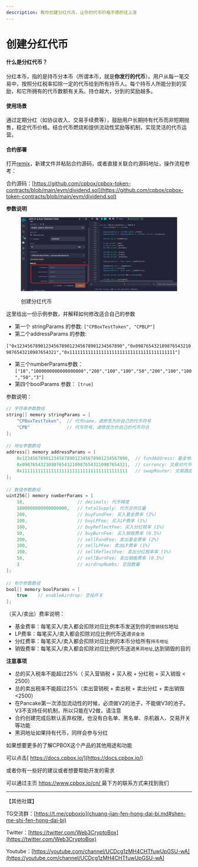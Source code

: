```yaml
---
description: 教你创建分红代币，让你的代币价格不停的往上涨
---
```


# 创建分红代币

#### 什么是分红代币？

分红本币，指的是持币分本币（所谓本币，就是**你发行的代币**）。用户从每一笔交易中，按照分红税率扣除一定的代币给到所有持币人。每个持币人所能分到的奖励，和它所拥有的代币数额有关系。持仓越大，分到的奖励越多。

#### 使用场景

通过定期分红（如协议收入、交易手续费等），鼓励用户长期持有代币而非短期抛售，稳定代币价格。结合代币燃烧和提供流动性奖励等机制，实现灵活的代币运营。

#### 合约部署

打开[remix](https://remix.ethereum.org/)，新建文件并粘贴合约源码，或者直接关联合约源码地址，操作流程参考：

合约源码：[https://github.com/cpbox/cpbox-token-contracts/blob/main/evm/dividend.sol](https://github.com/cpbox/cpbox-token-contracts/blob/main/evm/dividend.sol)

**参数说明**

<figure><img src="../../../.gitbook/assets/image (54).png" alt=""><figcaption><p>创建分红代币</p></figcaption></figure>

这里给出一份示例参数，并解释如何修改适合自己的参数

* 第一个 stringParams 的参数: `["CPBoxTestToken", "CPBLP"]`
* 第二个addressParams 的参数:

`["0x1234567890123456789012345678901234567890","0x0987654321098765432109876543210987654321","0x1111111111111111111111111111111111111111"]`

* 第三个numberParams参数：`["18","1000000000000000000","200","100","100","50","200","100","100","50","3"]`
* 第四个boolParams 参数： `[true]`

参数说明：

```java
// 字符串参数数组
string[] memory stringParams = [
    "CPBoxTestToken",  // 代币name，请修改为你自己的代币符号
    "CPB"              // 代币符号，请修改为你自己的代币符合
];

// 地址参数数组
address[] memory addressParams = [
    0x1234567890123456789012345678901234567890,  // fundAddress: 基金地址
    0x0987654321098765432109876543210987654321,  // currency: 交易对代币地址
    0x1111111111111111111111111111111111111111   // swapRouter: 交易路由合约地址
];

// 数值参数数组
uint256[] memory numberParams = [
    18,                    // decimals: 代币精度
    1000000000000000000,   // totalSupply: 代币总供应量
    200,                   // buyFundFee: 买入基金费率 (2%)
    100,                   // buyLPFee: 买入LP费率 (1%)
    100,                   // buyReflectFee: 买入分红税率 (1%)
    50,                    // buyBurnFee: 买入销毁费率 (0.5%)
    200,                   // sellFundFee: 卖出基金费率 (2%)
    100,                   // sellLPFee: 卖出LP费率 (1%)
    100,                   // sellReflectFee: 卖出分红税率率 (1%)
    50,                    // sellBurnFee: 卖出销毁费率 (0.5%)
    3                      // airdropNumbs: 空投数量
];

// 布尔参数数组
bool[] memory boolParams = [
    true    // enableAirdrop: 空投开关
];
```

（买入/卖出）费率说明：

* 基金费率：每笔买入/卖入都会扣除对应比例本币发送到你的`营销钱包`地址
* LP费率：每笔买入/卖入都会扣除对应比例代币送进`资金池`
* 分红费率：每笔买入/卖入都会扣除对应比例的本币分给所有`持币地址`
* 销毁费率：每笔买入/卖入都会扣除对应比例代币送进`黑洞地址`,达到销毁的目的

**注意事项**

* 总的买入税率不能超过25%（ 买入营销税 + 买入税 + 分红税 + 买入销毁 < 2500）
* 总的卖出税率不能超过25%（卖出营销税 + 卖出税 + 卖出分红 + 卖出销毁 <2500）
* 在Pancake第一次添加流动性的时候，必须做V2的池子，不能做V3的池子。V3不支持任何机制，所以只能在V2做，请注意
* 合约创建完成后默认丢弃权限，也没有白名单、黑名单、杀机器人、交易开关等功能
* 黑洞地址如果持有代币，同样会参与分红

如果想要更多的了解CPBOX这个产品的其他用途和功能

可以点击[ https://docs.cpbox.io/](https://docs.cpbox.io/)

或者你有一些好的建议或者想要帮助开发的需求

可以通过主页 [https://www.cpbox.io/cn/ ](https://www.cpbox.io/cn/)最下方的联系方式来找到我们

***

【其他社媒】&#x20;

TG交流群：[https://t.me/cpboxio](chuang-jian-fen-hong-dai-bi.md#shen-me-shi-fen-hong-dai-bi)

Twitter：[https://twitter.com/Web3CryptoBox](https://twitter.com/Web3CryptoBox)

Youtube：[https://youtube.com/channel/UCDcg1zMH4CHTfuwUpGSU-wA](https://youtube.com/channel/UCDcg1zMH4CHTfuwUpGSU-wA)
